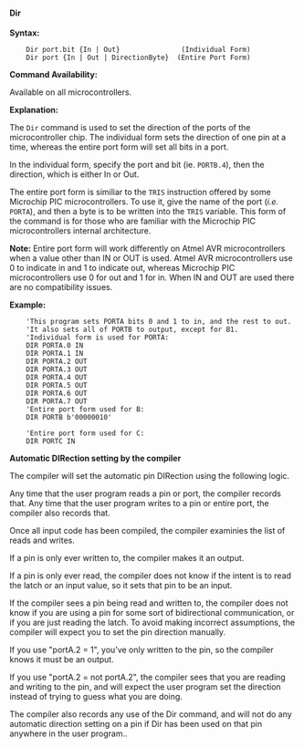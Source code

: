 <div class="section">

<div class="titlepage">

<div>

<div>

#### <span id="_dir"></span>Dir

</div>

</div>

</div>

<span class="strong">**Syntax:**</span>

``` screen
    Dir port.bit {In | Out}               (Individual Form)
    Dir port {In | Out | DirectionByte}  (Entire Port Form)
```

<span class="strong">**Command Availability:**</span>

Available on all microcontrollers.

<span class="strong">**Explanation:**</span>

The `Dir` command is used to set the direction of the ports of the
microcontroller chip. The individual form sets the direction of one pin
at a time, whereas the entire port form will set all bits in a port.

In the individual form, specify the port and bit (ie. `PORTB.4`), then
the direction, which is either In or Out.

The entire port form is similiar to the `TRIS` instruction offered by
some Microchip PIC microcontrollers. To use it, give the name of the
port (<span class="emphasis">*i.e.*</span> `PORTA`), and then a byte is
to be written into the `TRIS` variable. This form of the command is for
those who are familiar with the Microchip PIC microcontrollers internal
architecture.

<span class="strong">**Note:**</span> Entire port form will work
differently on Atmel AVR microcontrollers when a value other than IN or
OUT is used. Atmel AVR microcontrollers use 0 to indicate in and 1 to
indicate out, whereas Microchip PIC microcontrollers use 0 for out and 1
for in. When IN and OUT are used there are no compatibility issues.

<span class="strong">**Example:**</span>

``` screen
    'This program sets PORTA bits 0 and 1 to in, and the rest to out.
    'It also sets all of PORTB to output, except for B1.
    'Individual form is used for PORTA:
    DIR PORTA.0 IN
    DIR PORTA.1 IN
    DIR PORTA.2 OUT
    DIR PORTA.3 OUT
    DIR PORTA.4 OUT
    DIR PORTA.5 OUT
    DIR PORTA.6 OUT
    DIR PORTA.7 OUT
    'Entire port form used for B:
    DIR PORTB b'00000010'

    'Entire port form used for C:
    DIR PORTC IN
```

<span class="strong">**Automatic DIRection setting by the
compiler**</span>

The compiler will set the automatic pin DIRection using the following
logic.

Any time that the user program reads a pin or port, the compiler records
that. Any time that the user program writes to a pin or entire port, the
compiler also records that.

Once all input code has been compiled, the compiler examinies the list
of reads and writes.

If a pin is only ever written to, the compiler makes it an output.

If a pin is only ever read, the compiler does not know if the intent is
to read the latch or an input value, so it sets that pin to be an input.

If the compiler sees a pin being read and written to, the compiler does
not know if you are using a pin for some sort of bidirectional
communication, or if you are just reading the latch. To avoid making
incorrect assumptions, the compiler will expect you to set the pin
direction manually.

If you use "portA.2 = 1", you’ve only written to the pin, so the
compiler knows it must be an output.

If you use "portA.2 = not portA.2", the compiler sees that you are
reading and writing to the pin, and will expect the user program set the
direction instead of trying to guess what you are doing.

The compiler also records any use of the Dir command, and will not do
any automatic direction setting on a pin if Dir has been used on that
pin anywhere in the user program..

</div>
